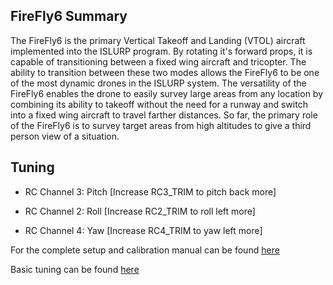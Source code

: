 ## FireFly6 Summary

The FireFly6 is the primary Vertical Takeoff and Landing \(VTOL\) aircraft implemented into the ISLURP program. By rotating it's forward props, it is capable of transitioning between a fixed wing aircraft and tricopter. The ability to transition between these two modes allows the FireFly6 to be one of the most dynamic drones in the ISLURP system. The versatility of the FireFly6 enables the drone to easily survey large areas from any location by combining its ability to takeoff without the need for a runway and switch into a fixed wing aircraft to travel farther distances. So far, the primary role of the FireFly6 is to survey target areas from high altitudes to give a third person view of a situation.

## Tuning

* RC Channel 3: Pitch \[Increase RC3\_TRIM to pitch back more\]

* RC Channel 2: Roll \[Increase RC2\_TRIM to roll left more\]

* RC Channel 4: Yaw \[Increase RC4\_TRIM to yaw left more\]


For the complete setup and calibration manual can be found [here](https://dl.dropboxusercontent.com/u/35788481/Website%20Manuals/FireFLY6%20with%20AvA%20Onboard%20Manual.pdf)

Basic tuning can be found [here](https://pixhawk.org/platforms/vtol/birdseyeview_firefly)

